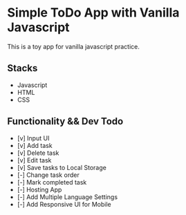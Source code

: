# Simple ToDo App with Vanilla Javascript

This is a toy app for vanilla javascript practice.

## Stacks

- Javascript
- HTML
- CSS

## Functionality && Dev Todo

- [v] Input UI
- [v] Add task
- [v] Delete task
- [v] Edit task
- [v] Save tasks to Local Storage
- [-] Change task order
- [-] Mark completed task
- [-] Hosting App
- [-] Add Multiple Language Settings
- [-] Add Responsive UI for Mobile